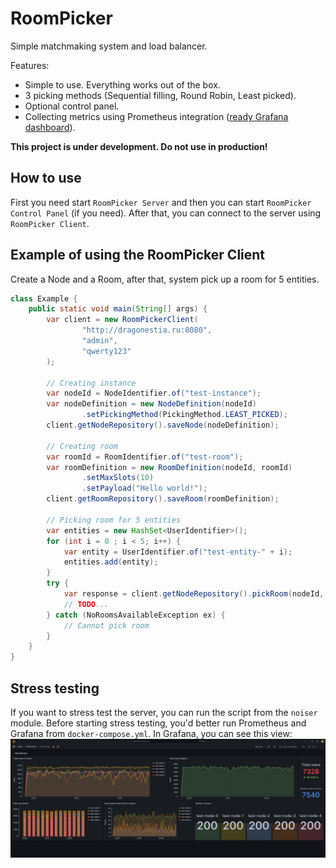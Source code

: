 RoomPicker
======

Simple matchmaking system and load balancer. 

Features:
- Simple to use. Everything works out of the box.
- 3 picking methods (Sequential filling, Round Robin, Least picked).
- Optional control panel.
- Collecting metrics using Prometheus integration ([ready Grafana dashboard](./RoomPicker-Grafana-Dashboard.json)).

**This project is under development. Do not use in production!**


How to use
----------

First you need start `RoomPicker Server` and then you can start `RoomPicker Control Panel` (if you need).
After that, you can connect to the server using `RoomPicker Client`.


Example of using the RoomPicker Client
----------

Create a Node and a Room, after that, system pick up a room for 5 entities.
```java
class Example {
    public static void main(String[] args) {
        var client = new RoomPickerClient(
                "http://dragonestia.ru:8080",
                "admin",
                "qwerty123"
        );

        // Creating instance
        var nodeId = NodeIdentifier.of("test-instance");
        var nodeDefinition = new NodeDefinition(nodeId)
                .setPickingMethod(PickingMethod.LEAST_PICKED);
        client.getNodeRepository().saveNode(nodeDefinition);

        // Creating room
        var roomId = RoomIdentifier.of("test-room");
        var roomDefinition = new RoomDefinition(nodeId, roomId)
                .setMaxSlots(10)
                .setPayload("Hello world!");
        client.getRoomRepository().saveRoom(roomDefinition);

        // Picking room for 5 entities
        var entities = new HashSet<UserIdentifier>();
        for (int i = 0 ; i < 5; i++) {
            var entity = UserIdentifier.of("test-entity-" + i);
            entities.add(entity);
        }
        try {
            var response = client.getNodeRepository().pickRoom(nodeId, entities);
            // TODO...
        } catch (NoRoomsAvailableException ex) {
            // Cannot pick room
        }
    }
}
```


Stress testing
----------

If you want to stress test the server, you can run the script from the `noiser` module.
Before starting stress testing, you'd better run Prometheus and Grafana from `docker-compose.yml`.
In Grafana, you can see this view:
![Grafana](.github/img/grafana.png)